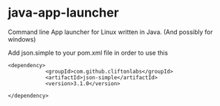# java-app-launcher
Command line App launcher for Linux written in Java. (And possibly for windows)

Add json.simple to your pom.xml file in order to use this
```
<dependency>
            <groupId>com.github.cliftonlabs</groupId>
            <artifactId>json-simple</artifactId>
            <version>3.1.0</version>
            
</dependency>
```
